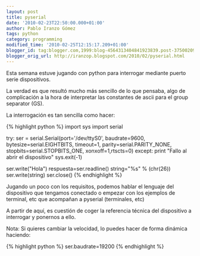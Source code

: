 ```yaml
---
layout: post
title: pyserial
date: '2010-02-23T22:50:00.000+01:00'
author: Pablo Iranzo Gómez
tags: python
category: programming
modified_time: '2010-02-25T12:15:17.209+01:00'
blogger_id: tag:blogger.com,1999:blog-4564313404841923839.post-3750020937775227725
blogger_orig_url: http://iranzop.blogspot.com/2010/02/pyserial.html
---
```


Esta semana estuve jugando con python para interrogar mediante puerto   serie dispositivos.

La verdad es que resultó mucho más sencillo   de lo que pensaba, algo de complicación a la hora de interpretar las   constantes de ascii para el group separator (GS).

La   interrogación es tan sencilla como hacer:

{% highlight python %}
import sys
import serial


try: 
    ser = serial.Serial(port='/dev/ttyS0', baudrate=9600, bytesize=serial.EIGHTBITS, timeout=1, parity=serial.PARITY_NONE, stopbits=serial.STOPBITS_ONE, xonxoff=1,rtscts=0)
except:
    print "Fallo al abrir el dispositivo"
    sys.exit(-1)


ser.write("Hola")
respuesta=ser.readline()
string="%s" % (chr(26))
ser.write(string)
ser.close()
{% endhighlight %}

Jugando un poco con los requisitos, podemos hablar el lenguaje del dispositivo  que tengamos conectado o empezar con los ejemplos de terminal, etc que  acompañan a pyserial (terminales, etc)

A partir de aquí, es   cuestión de coger la referencia técnica del dispositivo a interrogar y   ponernos a ello.

Nota: Si quieres cambiar la velocidad, lo puedes hacer de forma dinámica haciendo:

{% highlight python %}
   ser.baudrate=19200
{% endhighlight %}



